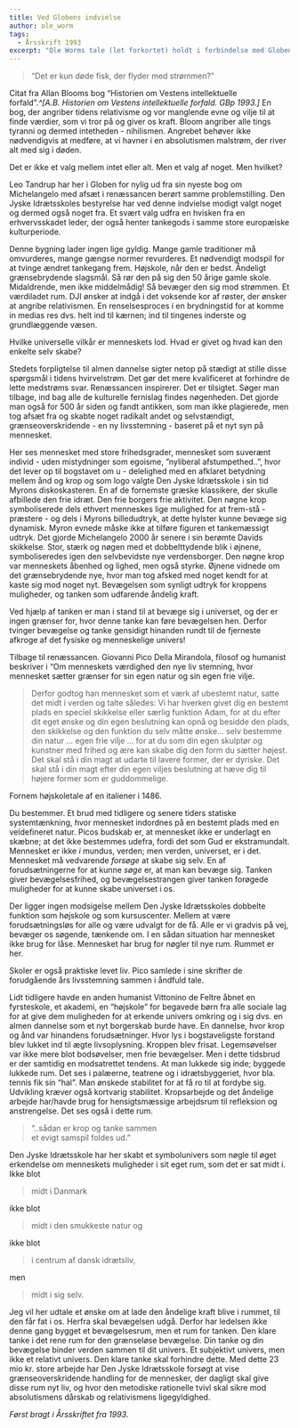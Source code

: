 ```yaml
---
title: Ved Globens indvielse
author: ole_worm
tags:
  - Årsskrift 1993
excerpt: "Ole Worms tale (let forkortet) holdt i forbindelse med Globens indvielse i 1993 og oprindeligt bragt i Årsskriftet fra 1993."
---
```


> “Det er kun døde fisk, der flyder med strømmen?”

Citat fra Allan Blooms bog “Historien om Vestens intellektuelle forfald”.<cite>^[A.B. Historien om Vestens intellektuelle forfald. GBp 1993.]</cite> En bog, der angriber tidens relativisme og vor manglende evne og vilje til at finde værdier, som vi tror på og giver os kraft. Bloom angriber alle tings tyranni og dermed intetheden - nihilismen. Angrebet behøver ikke nødvendigvis at medføre, at vi havner i en absolutismen malstrøm, der river alt med sig i døden.

Det er ikke et valg mellem intet eller alt. Men et valg af noget. Men hvilket?

Leo Tandrup har her i Globen for nylig ud fra sin nyeste bog om Michelangelo med afsæt i renæssancen berørt samme problemstilling. Den Jyske Idrætsskoles bestyrelse har ved denne indvielse modigt valgt noget og dermed også noget fra. Et svært valg udfra en hvisken fra en erhvervsskadet leder, der også henter tankegods i samme store europæiske kulturperiode.

Denne bygning lader ingen lige gyldig. Mange gamle traditioner må omvurderes, mange gængse normer revurderes. Et nødvendigt modspil for at tvinge ændret tankegang frem. Højskole, når den er bedst. Åndeligt grænsebrydende slagsmål. Så rør den på sig den 50 årige gamle skole. Midaldrende, men ikke middelmådig! Så bevæger den sig mod strømmen. Et værdiladet rum. DJI ønsker at indgå i det voksende kor af røster, der ønsker at angribe relativismen. En renselsesproces i en brydningstid for at komme in medias res dvs. helt ind til kærnen; ind til tingenes inderste og grundlæggende væsen.

Hvilke universelle vilkår er menneskets lod. Hvad er givet og hvad kan den enkelte selv skabe?

Stedets forpligtelse til almen dannelse sigter netop på stædigt at stille disse spørgsmål i tidens hvirvelstrøm. Det gør det mere kvalificeret at forhindre de lette medstrøms svar. Renæssancen inspirerer. Det er tilsigtet. Søger man tilbage, ind bag alle de kulturelle fernislag findes nøgenheden. Det gjorde man også for 500 år siden og fandt antikken, som man ikke plagierede, men tog afsæt fra og skabte noget radikalt andet og selvstændigt, grænseoverskridende - en ny livsstemning - baseret på et nyt syn på mennesket.

Her ses mennesket med store frihedsgrader, mennesket som suverænt individ - uden mistydninger som egoisme, ”nyliberal afstumpethed..”, hvor det lever op til bogstavet om u - delelighed med en afklaret betydning mellem ånd og krop og som logo valgte Den Jyske Idrætsskole i sin tid Myrons diskoskasteren. En af de fornemste græske klassikere, der skulle afbillede den frie idræt. Den frie borgers frie aktivitet. Den nøgne krop symboliserede dels ethvert menneskes lige mulighed for at frem-stå - præstere - og dels i Myrons billedudtryk, at dette hylster kunne bevæge sig dynamisk. Myron evnede måske ikke at tilføre figuren et tankemæssigt udtryk. Det gjorde Michelangelo 2000 år senere i sin berømte Davids skikkelse. Stor, stærk og nøgen med et dobbelttydende blik i øjnene, symboliseredes igen den selvbevidste nye verdensborger. Den nøgne krop var menneskets åbenhed og lighed, men også styrke. Øjnene vidnede om det grænsebrydende nye, hvor man tog afsked med noget kendt for at kaste sig mod noget nyt. Bevægelsen som synligt udtryk for kroppens muligheder, og tanken som udfarende åndelig kraft.

Ved hjælp af tanken er man i stand til at bevæge sig i universet, og der er ingen grænser for, hvor denne tanke kan føre bevægelsen hen. Derfor tvinger bevægelse og tanke gensidigt hinanden rundt til de fjerneste afkroge af det fysiske og menneskelige univers!

Tilbage til renæssancen. Giovanni Pico Della Mirandola, filosof og humanist beskriver i “Om menneskets værdighed den nye liv stemning, hvor mennesket sætter grænser for sin egen natur og sin egen frie vilje.

> Derfor godtog han mennesket som et værk af ubestemt natur, satte det midt i verden og talte således: 
> Vi har hverken givet dig en bestemt plads en speciel skikkelse eller særlig funktion Adam, for at du efter dit eget ønske og din egen beslutning kan opnå og besidde den plads, den skikkelse og den funktion du selv måtte ønske…
> selv bestemme din natur ... egen frie vilje ... for at du som din egen skulptør og kunstner med frihed og ære kan skabe dig den form du sætter højest. Det skal stå i din magt at udarte til lavere former, der er dyriske. Det skal stå i din magt efter din egen viljes beslutning at hæve dig til højere former som er guddommelige.

Fornem højskoletale af en italiener i 1486.

Du bestemmer. Et brud med tidligere og senere tiders statiske systemtænkning, hvor mennesket indordnes på en bestemt plads med en veldefineret natur. Picos budskab er, at mennesket ikke er underlagt en skæbne; at det ikke bestemmes udefra, fordi det som Gud er ekstramundalt. Mennesket er ikke _i_ mundus, verden; men verden, universet, er i det. Mennesket må vedvarende _forsøge_ at skabe sig selv. En af forudsætningerne for at kunne _søge_ er, at man kan bevæge sig. Tanken giver bevægelsesfrihed, og bevægelsestrangen giver tanken forøgede muligheder for at kunne skabe universet i os.

Der ligger ingen modsigelse mellem Den Jyske Idrætsskoles dobbelte funktion som højskole og som kursuscenter. Mellem at være forudsætningsløs for alle og være udvalgt for de få. Alle er vi gradvis på vej, bevæger os søgende, tænkende om. I en sådan situation har mennesket ikke brug for låse. Mennesket har brug for nøgler til nye rum. Rummet er her.

Skoler er også praktiske levet liv. Pico samlede i sine skrifter de forudgående års livsstemning sammen i åndfuld tale.

Lidt tidligere havde en anden humanist Vittonino de Feltre åbnet en fyrsteskole, et akademi, en “højskole” for begavede børn fra alle sociale lag for at give dem muligheden for at erkende univers omkring og i sig dvs. en almen dannelse som et nyt borgerskab burde have. En dannelse, hvor krop og ånd var hinandens forudsætninger. Hvor lys i bogstaveligste forstand blev lukket ind til ægte livsoplysning. Kroppen blev frisat. Legemsøvelser var ikke mere blot bodsøvelser, men frie bevægelser. Men i dette tidsbrud er der samtidig en modsatrettet tendens. At man lukkede sig inde; byggede lukkede rum. Det ses i palæerne, teatrene og i idrætsbyggeriet, hvor bla. tennis fik sin “hal”. Man ønskede stabilitet for at få ro til at fordybe sig. Udvikling kræver også kortvarig stabilitet. Kropsarbejde og det åndelige arbejde har/havde brug for hensigtsmæssige arbejdsrum til refleksion og anstrengelse. Det ses også i dette rum.

> “..sådan er krop og tanke sammen  
> et evigt samspil foldes ud.”

Den Jyske Idrætsskole har her skabt et symbolunivers som nøgle til øget erkendelse om menneskets muligheder i sit eget rum, som det er sat midt i. Ikke blot

> midt i Danmark 

ikke blot

> midt i den smukkeste natur og 

ikke blot

> i centrum af dansk idrætsliv,

men

> midt i sig selv.

Jeg vil her udtale et ønske om at lade den åndelige kraft blive i rummet, til den får fat i os. Herfra skal bevægelsen udgå. Derfor har ledelsen ikke denne gang bygget et bevægelsesrum, men et rum for tanken. Den klare tanke i det rene rum for den grænseløse bevægelse. Din tanke og din bevægelse binder verden sammen til dit univers. Et subjektivt univers, men ikke et relativt univers. Den klare tanke skal forhindre dette. Med dette 23 mio kr. store arbejde har Den Jyske Idrætsskole forsøgt at vise grænseoverskridende handling for de mennesker, der dagligt skal give disse rum nyt liv, og hvor den metodiske rationelle tvivl skal sikre mod absolutismens dårskab og relativismens ligegyldighed.

_Først bragt i Årsskriftet fra 1993._
